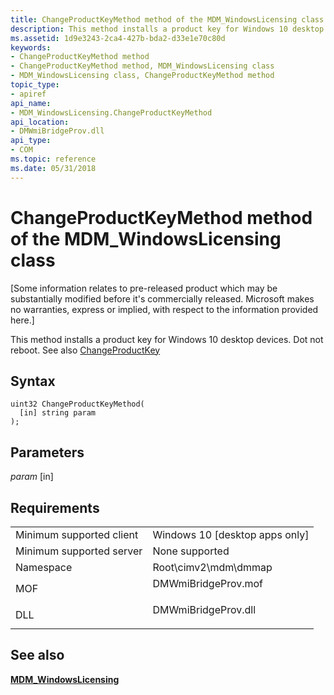 ```yaml
---
title: ChangeProductKeyMethod method of the MDM_WindowsLicensing class
description: This method installs a product key for Windows 10 desktop devices. Dot not reboot. See also ChangeProductKey.
ms.assetid: 1d9e3243-2ca4-427b-bda2-d33e1e70c80d
keywords:
- ChangeProductKeyMethod method
- ChangeProductKeyMethod method, MDM_WindowsLicensing class
- MDM_WindowsLicensing class, ChangeProductKeyMethod method
topic_type:
- apiref
api_name:
- MDM_WindowsLicensing.ChangeProductKeyMethod
api_location:
- DMWmiBridgeProv.dll
api_type:
- COM
ms.topic: reference
ms.date: 05/31/2018
---
```


# ChangeProductKeyMethod method of the MDM\_WindowsLicensing class

\[Some information relates to pre-released product which may be substantially modified before it's commercially released. Microsoft makes no warranties, express or implied, with respect to the information provided here.\]

This method installs a product key for Windows 10 desktop devices. Dot not reboot. See also [ChangeProductKey](/windows/client-management/mdm/windowslicensing-csp)

## Syntax


```mof
uint32 ChangeProductKeyMethod(
  [in] string param
);
```



## Parameters

<dl> <dt>

*param* \[in\]
</dt> <dd></dd> </dl>

## Requirements



|                                     |                                                                                                |
|-------------------------------------|------------------------------------------------------------------------------------------------|
| Minimum supported client<br/> | Windows 10 \[desktop apps only\]<br/>                                                    |
| Minimum supported server<br/> | None supported<br/>                                                                      |
| Namespace<br/>                | Root\\cimv2\\mdm\\dmmap<br/>                                                             |
| MOF<br/>                      | <dl> <dt>DMWmiBridgeProv.mof</dt> </dl> |
| DLL<br/>                      | <dl> <dt>DMWmiBridgeProv.dll</dt> </dl> |



## See also

<dl> <dt>

[**MDM\_WindowsLicensing**](mdm-windowslicensing.md)
</dt> </dl>

 

